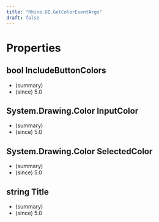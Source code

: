```yaml
---
title: "Rhino.UI.GetColorEventArgs"
draft: false
---
```


# Properties
## bool IncludeButtonColors
- (summary) 
- (since) 5.0
## System.Drawing.Color InputColor
- (summary) 
- (since) 5.0
## System.Drawing.Color SelectedColor
- (summary) 
- (since) 5.0
## string Title
- (summary) 
- (since) 5.0
